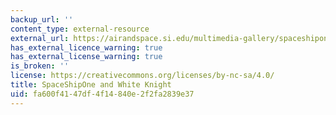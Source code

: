 ```yaml
---
backup_url: ''
content_type: external-resource
external_url: https://airandspace.si.edu/multimedia-gallery/spaceshipone-and-white-knightnasm-9a03260jpg
has_external_licence_warning: true
has_external_license_warning: true
is_broken: ''
license: https://creativecommons.org/licenses/by-nc-sa/4.0/
title: SpaceShipOne and White Knight
uid: fa600f41-47df-4f14-840e-2f2fa2839e37
---
```

